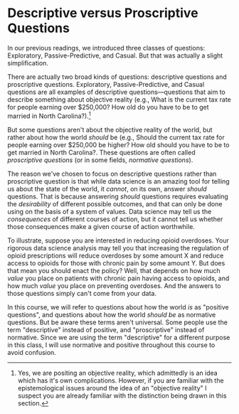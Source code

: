 # Descriptive versus Proscriptive Questions

In our previous readings, we introduced three classes of questions: Exploratory, Passive-Predictive, and Casual. But that was actually a slight simplification.

There are actually two broad kinds of questions: descriptive questions and proscriptive questions. Exploratory, Passive-Predictive, and Casual questions are all examples of descriptive questions—questions that aim to describe something about objective reality (e.g., What is the current tax rate for people earning over $250,000? How old do you have to be to get married in North Carolina?).[^objectivereality]

But some questions aren't about the objective reality of the world, but rather about how the world *should* be (e.g., Should the current tax rate for people earning over $250,000 be higher? How old should you have to be to get married in North Carolina?. These questions are often called *proscriptive questions* (or in some fields, *normative questions*).

[^objectivereality]: Yes, we are positing an objective reality, which admittedly is an idea which has it's own complications. However, if you are familiar with the epistemological issues around the idea of an "objective reality" I suspect you are already familiar with the distinction being drawn in this section.

The reason we've chosen to focus on descriptive questions rather than proscriptive question is that while data science is an amazing tool for telling us about the state of the world, it *cannot*, on its own, answer *should* questions. That is because answering *should* questions requires evaluating the *desirability* of different possible outcomes, and that can only be done using on the basis of a system of values. Data science may tell us the *consequences* of different courses of action, but it cannot tell us whether those consequences make a given course of action worthwhile.

To illustrate, suppose you are interested in reducing opioid overdoses. Your rigorous data science analysis may tell you that increasing the regulation of opioid prescriptions will reduce overdoses by some amount X and reduce access to opioids for those with chronic pain by some amount Y. But does that mean you should enact the policy? Well, that depends on how much *value* you place on patients with chronic pain having access to opioids, and how much *value* you place on preventing overdoses. And the answers to those questions simply can't come from your data.

In this course, we will refer to questions about how the world *is* as "positive questions", and questions about how the world *should be* as normative questions. But be aware these terms aren't universal. Some people use the term "descriptive" instead of positive, and "proscriptive" instead of normative. Since we are using the term "descriptive" for a different purpose in this class, I will use normative and positive throughout this course to avoid confusion.

